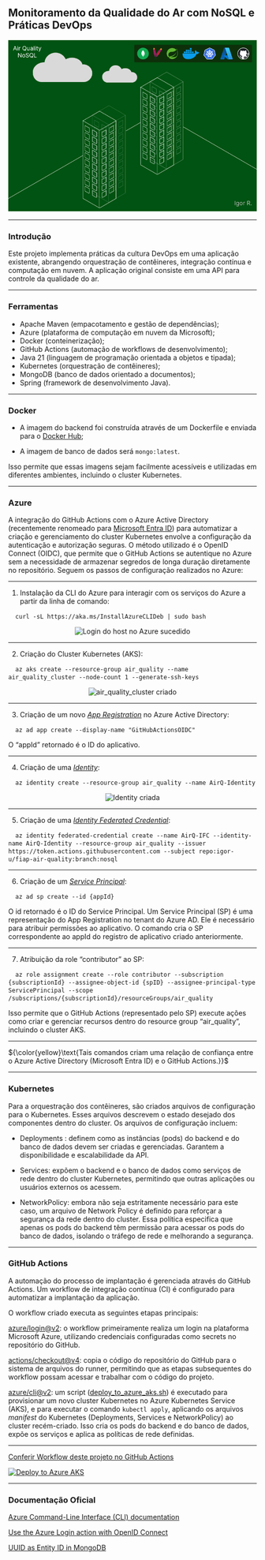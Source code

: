 ## Monitoramento da Qualidade do Ar com NoSQL e Práticas DevOps

<p align="center">
  <img src="air_quality_nosql.png" alt="Air Quality NoSQL"/>
</p>

---
### Introdução
  Este projeto implementa práticas da cultura DevOps em uma aplicação existente, abrangendo orquestração de contêineres, integração contínua e computação em nuvem.
A aplicação original consiste em uma API para controle da qualidade do ar.

---

### Ferramentas
* Apache Maven (empacotamento e gestão de dependências);
* Azure (plataforma de computação em nuvem da Microsoft);
* Docker (conteinerização);
* GitHub Actions (automação de workflows de desenvolvimento);
* Java 21 (linguagem de programação orientada a objetos e tipada);
* Kubernetes (orquestração de contêineres);
* MongoDB (banco de dados orientado a documentos);
* Spring (framework de desenvolvimento Java).

---

### Docker
* A imagem do backend foi construída através de um Dockerfile e enviada para o [Docker Hub](https://hub.docker.com/repository/docker/igorrrr/air-quality-rest);

* A imagem de banco de dados será `mongo:latest`.

Isso permite que essas imagens sejam facilmente acessíveis e utilizadas em diferentes ambientes, incluindo o cluster Kubernetes.

---

### Azure
  A integração do GitHub Actions com o Azure Active Directory (recentemente renomeado para [Microsoft Entra ID](https://learn.microsoft.com/en-us/entra/fundamentals/new-name)) para automatizar a criação e gerenciamento do cluster Kubernetes envolve a configuração da autenticação e autorização seguras. O método utilizado é o OpenID Connect (OIDC), que permite que o GitHub Actions se autentique no Azure sem a necessidade de armazenar segredos de longa duração diretamente no repositório. Seguem os passos de configuração realizados no Azure:

---

1. Instalação da CLI do Azure para interagir com os serviços do Azure a partir da linha de comando:

```
  curl -sL https://aka.ms/InstallAzureCLIDeb | sudo bash
```
<p align="center">
  <img src="https://github.com/user-attachments/assets/950d8977-fba5-4048-88de-2495f3b15997" alt="Login do host no Azure sucedido"/>
</p>

---

2. Criação do Cluster Kubernetes (AKS):

```
  az aks create --resource-group air_quality --name air_quality_cluster --node-count 1 --generate-ssh-keys
```
<p align="center">
  <img src="https://github.com/user-attachments/assets/97ac8ede-3a64-4c67-8b6d-fb96f0c7e470" alt="air_quality_cluster criado"/>
</p>

---

3. Criação de um novo [*App Registration*](https://learn.microsoft.com/en-us/entra/identity-platform/app-objects-and-service-principals?tabs=browser#application-registration) no Azure Active Directory:
```
  az ad app create --display-name "GitHubActionsOIDC"
```
O “appId” retornado é o ID do aplicativo.

---

4. Criação de uma [*Identity*](https://learn.microsoft.com/en-us/cli/azure/identity):
```
  az identity create --resource-group air_quality --name AirQ-Identity
```
<p align="center">
  <img src="https://github.com/user-attachments/assets/d25e6543-0004-4646-a7e1-b43391f43c8a" alt="Identity criada"/>
</p>

---

5. Criação de uma [*Identity Federated Credential*](https://learn.microsoft.com/en-us/cli/azure/identity/federated-credential):
```
  az identity federated-credential create --name AirQ-IFC --identity-name AirQ-Identity --resource-group air_quality --issuer   https://token.actions.githubusercontent.com --subject repo:igor-u/fiap-air-quality:branch:nosql
```

---

6. Criação de um [*Service Principal*](https://learn.microsoft.com/en-us/entra/identity-platform/app-objects-and-service-principals?tabs=browser#service-principal-object):
```
  az ad sp create --id {appId}
```
O id retornado é o ID do Service Principal. Um Service Principal (SP) é uma representação do App Registration no tenant do Azure
AD. Ele é necessário para atribuir permissões ao aplicativo. O comando cria o SP correspondente ao appId do registro de aplicativo criado anteriormente.

---

7. Atribuição da role “contributor” ao SP:
```
  az role assignment create --role contributor --subscription {subscriptionId} --assignee-object-id {spID} --assignee-principal-type ServicePrincipal --scope /subscriptions/{subscriptionId}/resourceGroups/air_quality
```
Isso permite que o GitHub Actions (representado pelo SP) execute ações como criar e gerenciar recursos dentro do resource group “air_quality”, incluindo o cluster AKS.

---

${\color{yellow}\text{Tais comandos criam uma relação de confiança entre o Azure Active Directory (Microsoft Entra ID) e o GitHub Actions.}}$

---

### Kubernetes
  Para a orquestração dos contêineres, são criados arquivos de configuração para o Kubernetes. Esses arquivos descrevem o estado desejado dos componentes dentro do
cluster. Os arquivos de configuração incluem:

* Deployments : definem como as instâncias (pods) do backend e do banco de dados devem ser criadas e gerenciadas. Garantem a disponibilidade e escalabilidade da API.

* Services: expõem o backend e o banco de dados como serviços de rede dentro do cluster Kubernetes, permitindo que outras aplicações ou usuários externos os acessem.

* NetworkPolicy: embora não seja estritamente necessário para este caso, um arquivo de Network Policy é definido para reforçar a segurança da rede dentro do cluster. Essa política especifica que apenas os pods do backend têm permissão para acessar os pods do banco de dados, isolando o tráfego de rede e melhorando a segurança.

---

### GitHub Actions
A automação do processo de implantação é gerenciada através do GitHub Actions. Um workflow de integração contínua (CI) é configurado para automatizar a implantação da aplicação.

O workflow criado executa as seguintes etapas principais:

[azure/login@v2](https://github.com/marketplace/actions/azure-login): o workflow primeiramente realiza um login na plataforma Microsoft Azure, utilizando credenciais configuradas como secrets no repositório do GitHub.

[actions/checkout@v4](https://github.com/marketplace/actions/checkout): copia o código do repositório do GitHub para o sistema de arquivos do runner, permitindo que as etapas subsequentes do workflow possam acessar e trabalhar com o código do projeto.

[azure/cli@v2](https://github.com/marketplace/actions/azure-cli-action): um script ([deploy_to_azure_aks.sh](https://github.com/igor-u/fiap-air-quality/blob/nosql/deploy_to_azure_aks.sh)) é executado para provisionar um novo cluster Kubernetes no Azure Kubernetes Service (AKS), e para executar o comando `kubectl apply`, aplicando os arquivos *manifest* do Kubernetes (Deployments, Services e NetworkPolicy) ao cluster recém-criado. Isso cria os pods do backend e do banco de dados, expõe os serviços e aplica as políticas de rede definidas.

---

[Conferir Workflow deste projeto no GitHub Actions](https://github.com/igor-u/fiap-air-quality/actions)

[![Deploy to Azure AKS](https://github.com/igor-u/fiap-air-quality/actions/workflows/DeployToAzureAKS.yml/badge.svg)](https://github.com/igor-u/fiap-air-quality/actions/workflows/DeployToAzureAKS.yml)

---

### Documentação Oficial
[Azure Command-Line Interface (CLI) documentation](https://learn.microsoft.com/en-us/cli/azure)

[Use the Azure Login action with OpenID Connect](https://learn.microsoft.com/en-us/azure/developer/github/connect-from-azure-openid-connect)

[UUID as Entity ID in MongoDB](https://www.baeldung.com/java-mongodb-uuid)
